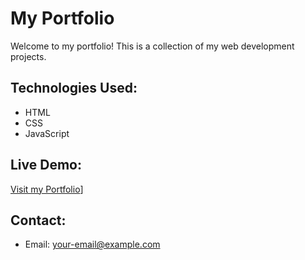 # My Portfolio
Welcome to my portfolio! This is a collection of my web development projects.

## Technologies Used:
- HTML
- CSS
- JavaScript

## Live Demo:
[Visit my Portfolio](https://adithya17-star.github.io/Portfolio/)]

## Contact:
- Email: your-email@example.com
